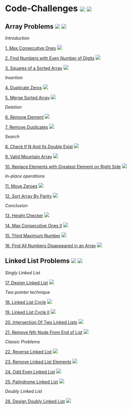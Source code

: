 # Code-Challenges ![](https://img.shields.io/badge/Easy-20-green?style=for-the-badge) ![](https://img.shields.io/badge/Medium-6-yellow?style=for-the-badge)

## Array Problems ![](https://img.shields.io/badge/Easy-15-green) ![](https://img.shields.io/badge/Medium-1-yellow)
*Introduction*

[1. Max Consecutive Ones](https://github.com/nmpegetis/Code-Challenges/tree/main/01.MaxConsecutiveOnes) ![](https://img.shields.io/badge/Easy-green)

[2. Find Numbers with Even Number of Digits](https://github.com/nmpegetis/Code-Challenges/tree/main/02.FindNumbersWithEvenNumberOfDigits) ![](https://img.shields.io/badge/Easy-green)

[3. Squares of a Sorted Array](https://github.com/nmpegetis/Code-Challenges/tree/main/03.SquaresOfaSortedArray) ![](https://img.shields.io/badge/Easy-green)

*Insertion*

[4. Duplicate Zeros](https://github.com/nmpegetis/Code-Challenges/tree/main/04.DuplicateZeros) ![](https://img.shields.io/badge/Easy-green)

[5. Merge Sorted Array](https://github.com/nmpegetis/Code-Challenges/tree/main/05.MergeSortedArray) ![](https://img.shields.io/badge/Easy-green)

*Deletion*

[6. Remove Element](https://github.com/nmpegetis/Code-Challenges/tree/main/06.RemoveElement) ![](https://img.shields.io/badge/Easy-green)

[7. Remove Duplicates](https://github.com/nmpegetis/Code-Challenges/tree/main/07.RemoveDuplicates) ![](https://img.shields.io/badge/Easy-green)

*Search*

[8. Check If N And Its Double Exist](https://github.com/nmpegetis/Code-Challenges/tree/main/08.CheckIfnAndItsDoubleExistInArray) ![](https://img.shields.io/badge/Easy-green)

[9. Valid Mountain Array](https://github.com/nmpegetis/Code-Challenges/tree/main/09.ValidMountainArray) ![](https://img.shields.io/badge/Easy-green)

[10. Replace Elements with Greatest Element on Right Side](https://github.com/nmpegetis/Code-Challenges/tree/main/10.ReplaceElementsWithGreatestElementOnRightSide)  ![](https://img.shields.io/badge/Easy-green)

*In-place operations*

[11. Move Zeroes](https://github.com/nmpegetis/Code-Challenges/tree/main/11.MoveZeroes) ![](https://img.shields.io/badge/Easy-green)

[12. Sort Array By Parity](https://github.com/nmpegetis/Code-Challenges/tree/main/12.SortArrayByParity) ![](https://img.shields.io/badge/Easy-green)

*Conclusion*

[13. Height Checker](https://github.com/nmpegetis/Code-Challenges/tree/main/13.HeightChecker) ![](https://img.shields.io/badge/Easy-green)

[14. Max Consecutive Ones II](https://github.com/nmpegetis/Code-Challenges/tree/main/14.MaxConsecutiveOnesII) ![](https://img.shields.io/badge/Medium-yellow)

[15. Third Maximum Number](https://github.com/nmpegetis/Code-Challenges/tree/main/15.ThirdMaximumNumber) ![](https://img.shields.io/badge/Easy-green)

[16. Find All Numbers Disappeared in an Array](https://github.com/nmpegetis/Code-Challenges/tree/main/16.FindAllNumbersDisappearedinanArray) ![](https://img.shields.io/badge/Easy-green)

## Linked List Problems ![](https://img.shields.io/badge/Easy-5-green) ![](https://img.shields.io/badge/Medium-5-yellow)
*Singly Linked List*

[17. Design Linked List](https://github.com/nmpegetis/Code-Challenges/tree/main/17.DesignLinkedList) ![](https://img.shields.io/badge/Medium-yellow)

*Two pointer technique*

[18. Linked List Cycle](https://github.com/nmpegetis/Code-Challenges/tree/main/18.LinkedListCycle) ![](https://img.shields.io/badge/Easy-green)

[19. Linked List Cycle II](https://github.com/nmpegetis/Code-Challenges/tree/main/19.LinkedListCycleII) ![](https://img.shields.io/badge/Medium-yellow)

[20. Intersection Of Two Linked Lists](https://github.com/nmpegetis/Code-Challenges/tree/main/20.IntersectionOfTwoLinkedLists) ![](https://img.shields.io/badge/Easy-green)

[21. Remove Nth Node From End of List](https://github.com/nmpegetis/Code-Challenges/tree/main/21.RemoveNthNodeFromEndofList) ![](https://img.shields.io/badge/Medium-yellow)

*Classic Problems*

[22. Reverse Linked List](https://github.com/nmpegetis/Code-Challenges/tree/main/22.ReverseLinkedList) ![](https://img.shields.io/badge/Easy-green)

[23. Remove Linked List Elements](https://github.com/nmpegetis/Code-Challenges/tree/main/23.RemoveLinkedListElements) ![](https://img.shields.io/badge/Easy-green)

[24. Odd Even Linked List](https://github.com/nmpegetis/Code-Challenges/tree/main/24.OddEvenLinkedList) ![](https://img.shields.io/badge/Medium-yellow)

[25. Palindrome Linked List](https://github.com/nmpegetis/Code-Challenges/tree/main/25.PalindromeLinkedList) ![](https://img.shields.io/badge/Easy-green)

*Doubly Linked List*

[26. Design Doubly Linked List](https://github.com/nmpegetis/Code-Challenges/tree/main/26.DesignDoublyLinkedList) ![](https://img.shields.io/badge/Medium-yellow)
